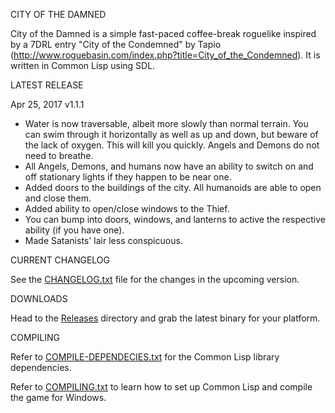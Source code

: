 CITY OF THE DAMNED

City of the Damned is a simple fast-paced coffee-break roguelike inspired by a 7DRL entry "City of the Condemned" by Tapio (http://www.roguebasin.com/index.php?title=City_of_the_Condemned). 
It is written in Common Lisp using SDL.

LATEST RELEASE

Apr 25, 2017 v1.1.1

- Water is now traversable, albeit more slowly than normal terrain. You can swim through it horizontally as well as up and down, but beware of the lack of oxygen. This will kill you quickly. Angels and Demons do not need to breathe.
- All Angels, Demons, and humans now have an ability to switch on and off stationary lights if they happen to be near one.
- Added doors to the buildings of the city. All humanoids are able to open and close them.
- Added ability to open/close windows to the Thief.
- You can bump into doors, windows, and lanterns to active the respective ability (if you have one).
- Made Satanists' lair less conspicuous.

CURRENT CHANGELOG

See the [CHANGELOG.txt](https://github.com/gwathlobal/CotD/blob/master/CHANGELOG.txt) file for the changes in the upcoming version.

DOWNLOADS

Head to the [Releases](https://github.com/gwathlobal/CotD/releases) directory and grab the latest binary for your platform.

COMPILING

Refer to [COMPILE-DEPENDECIES.txt](https://github.com/gwathlobal/CotD/blob/master/COMPILE-DEPENDECIES.txt) for the Common Lisp library dependencies.

Refer to [COMPILING.txt](https://github.com/gwathlobal/CotD/blob/master/COMPILING.txt) to learn how to set up Common Lisp and compile the game for Windows.